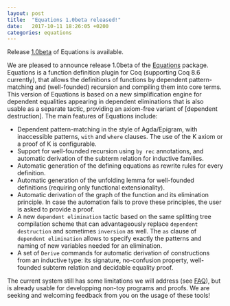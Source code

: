 ```yaml
---
layout: post
title:  "Equations 1.0beta released!"
date:   2017-10-11 18:26:05 +0200
categories: equations
---
```


Release [1.0beta](https://github.com/mattam82/Coq-Equations/releases/tag/v1.0-beta)
of Equations is available.

  We are pleased to announce release 1.0beta of the [Equations][www]
package. Equations is a function definition plugin for Coq (supporting
Coq 8.6 currently), that allows the definitions of functions by
dependent pattern-matching and (well-founded) recursion	and compiling
them into core terms. This version of Equations	is based on a
new simplification engine for dependent equalities appearing in
dependent eliminations that is also usable as a separate tactic,
providing an axiom-free variant of [dependent destruction].
The main features of Equations include:

  - Dependent pattern-matching in the style of Agda/Epigram,
    with inaccessible patterns, `with` and `where` clauses.
    The use of the K axiom or a proof of K is configurable.
  - Support for well-founded recursion using `by rec` annotations, and
    automatic derivation of the subterm relation for inductive families.
  - Automatic generation of the defining equations as rewrite rules for
    every definition.
  - Automatic generation of the unfolding lemma for well-founded
    definitions (requiring only functional extensionality).
  - Automatic derivation of the graph of the function and its
    elimination principle.
    In case the	automation fails to prove these principles, the user
    is asked to provide a proof.
  - A new `dependent elimination` tactic based on the same splitting
    tree compilation scheme that can advantageously replace `dependent
    destruction` and sometimes `inversion` as well. The `as` clause of
    `dependent elimination` allows to specify exactly the patterns and
    naming of new variables needed for an elimination.
  - A set of `Derive` commands for automatic derivation of constructions
    from an inductive type: its signature, no-confusion property,
    well-founded subterm relation and decidable equality proof.

The current system still has some limitations we will address (see
[FAQ][faq]), but is already usable for developping non-toy programs and
proofs. We are seeking and welcoming feedback from you on the usage of
these tools!

[www]: http://mattam82.github.io/Coq-Equations
[faq]: http://mattam82.github.io/Coq-Equations/FAQ
